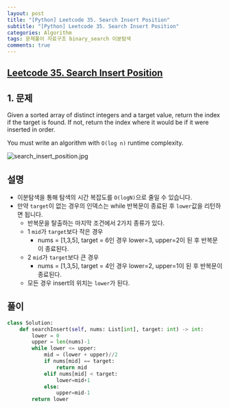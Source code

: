 ```yaml
---
layout: post
title: "[Python] Leetcode 35. Search Insert Position"
subtitle: "[Python] Leetcode 35. Search Insert Position"
categories: Algorithm
tags: 문제풀이 자료구조 binary_search 이분탐색
comments: true
---
```


## [Leetcode 35. Search Insert Position](https://leetcode.com/problems/search-insert-position/)

## 1. 문제

Given a sorted array of distinct integers and a target value, return the index if the target is found. If not, return the index where it would be if it were inserted in order.

You must write an algorithm with `O(log n)` runtime complexity.

![search_insert_position.jpg](https://bernard-choi.github.io/assets/img/post_img/search_insert_position.jpg)

## 설명

- 이분탐색을 통해 탐색의 시간 복잡도를 `O(logN)`으로 줄일 수 있습니다.
- 만약 `target`이 없는 경우의 인덱스는 while 반복문이 종료된 후 `lower`값을 리턴하면 됩니다.
    - 반복문을 탈출하는 마지막 조건에서 2가지 종류가 있다.
    - 1 `mid`가 `target`보다 작은 경우
        - nums = [1,3,5], target = 6인 경우 lower=3, upper=2이 된 후 반복문이 종료된다.
    - 2 `mid`가 `target`보다 큰 경우
        - nums = [1,3,5], target = 4인 경우 lower=2, upper=1이 된 후 반복문이 종료된다.
    - 모든 경우 insert의 위치는 `lower`가 된다.

## 풀이

```python
class Solution:
    def searchInsert(self, nums: List[int], target: int) -> int:
        lower = 0
        upper = len(nums)-1
        while lower <= upper:
            mid = (lower + upper)//2
            if nums[mid] == target:
                return mid
            elif nums[mid] < target:
                lower=mid+1
            else:
                upper=mid-1
        return lower
```
